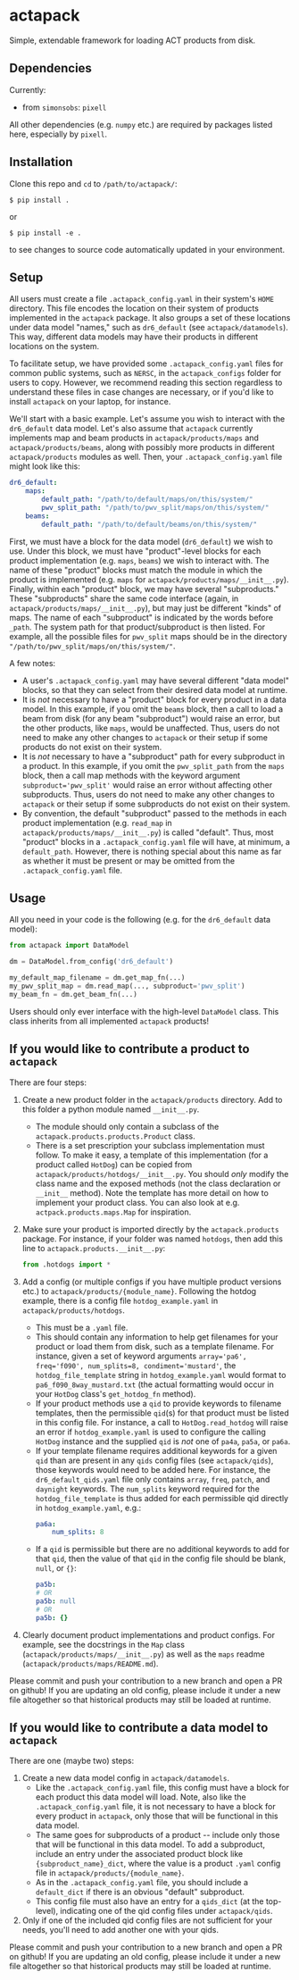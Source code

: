 # actapack
Simple, extendable framework for loading ACT products from disk.

## Dependencies
Currently:
* from `simonsobs`: `pixell`

All other dependencies (e.g. `numpy` etc.) are required by packages listed here, especially by `pixell`.

## Installation
Clone this repo and `cd` to `/path/to/actapack/`:
```shell
$ pip install .
```
or 
```shell
$ pip install -e .
```
to see changes to source code automatically updated in your environment.

## Setup
All users must create a file `.actapack_config.yaml` in their system's `HOME` directory. This file encodes the location on their system of products implemented in the `actapack` package. It also groups a set of these locations under data model "names," such as `dr6_default` (see `actapack/datamodels`). This way, different data models may have their products in different locations on the system. 

To facilitate setup, we have provided some `.actapack_config.yaml` files for common public systems, such as `NERSC`, in the `actapack_configs` folder for users to copy. However, we recommend reading this section regardless to understand these files in case changes are necessary, or if you'd like to install `actapack` on your laptop, for instance.

We'll start with a basic example. Let's assume you wish to interact with the `dr6_default` data model. Let's also assume that `actapack` currently implements map and beam products in `actapack/products/maps` and `actapack/products/beams`, along with possibly more products in different `actapack/products` modules as well. Then, your `.actapack_config.yaml` file might look like this:
```yaml
dr6_default:
    maps:
        default_path: "/path/to/default/maps/on/this/system/"
        pwv_split_path: "/path/to/pwv_split/maps/on/this/system/"
    beams:
        default_path: "/path/to/default/beams/on/this/system/"
```
First, we must have a block for the data model (`dr6_default`) we wish to use. Under this block, we must have "product"-level blocks for each product implementation (e.g. `maps`, `beams`) we wish to interact with. The name of these "product" blocks must match the module in which the product is implemented (e.g. `maps` for `actapack/products/maps/__init__.py`). Finally, within each "product" block, we may have several "subproducts." These "subproducts" share the same code interface (again, in `actapack/products/maps/__init__.py`), but may just be different "kinds" of maps. The name of each "subproduct" is indicated by the words before `_path`. The system path for that product/subproduct is then listed. For example, all the possible files for `pwv_split` maps should be in the directory `"/path/to/pwv_split/maps/on/this/system/"`.

A few notes:
* A user's `.actapack_config.yaml` may have several different "data model" blocks, so that they can select from their desired data model at runtime.
* It is *not* necessary to have a "product" block for every product in a data model. In this example, if you omit the `beams` block, then a call to load a beam from disk (for any beam "subproduct") would raise an error, but the other products, like `maps`, would be unaffected. Thus, users do not need to make any other changes to `actapack` or their setup if some products do not exist on their system.  
* It is *not* necessary to have a "subproduct" path for every subproduct in a product. In this example, if you omit the `pwv_split_path` from the `maps` block, then a call map methods with the keyword argument `subproduct='pwv_split'` would raise an error without affecting other subproducts. Thus, users do not need to make any other changes to `actapack` or their setup if some subproducts do not exist on their system.  
* By convention, the default "subproduct" passed to the methods in each product implementation (e.g. `read_map` in `actapack/products/maps/__init__.py`) is called "default". Thus, most "product" blocks in a `.actapack_config.yaml` file will have, at minimum, a `default_path`. However, there is nothing special about this name as far as whether it must be present or may be omitted from the `.actapack_config.yaml` file.

## Usage
All you need in your code is the following (e.g. for the `dr6_default` data model):
```python
from actapack import DataModel

dm = DataModel.from_config('dr6_default')

my_default_map_filename = dm.get_map_fn(...)
my_pwv_split_map = dm.read_map(..., subproduct='pwv_split')
my_beam_fn = dm.get_beam_fn(...)
```
Users should only ever interface with the high-level `DataModel` class. This class inherits from all implemented `actapack` products!

## If you would like to contribute a product to `actapack`
There are four steps:
1. Create a new product folder in the `actapack/products` directory. Add to this folder a python module named `__init__.py`.
    * The module should only contain a subclass of the `actapack.products.products.Product` class.
    * There is a set prescription your subclass implementation must follow. To make it easy, a template of this implementation (for a product called `HotDog`) can be copied from `actapack/products/hotdogs/__init__.py`. You should *only* modify the class name and the exposed methods (not the class declaration or `__init__` method). Note the template has more detail on how to implement your product class. You can also look at e.g. `actpack.products.maps.Map` for inspiration.
2. Make sure your product is imported directly by the `actapack.products` package. For instance, if your folder was named `hotdogs`, then add this line to `actapack.products.__init__.py`:

    ```python
    from .hotdogs import *
    ```
3. Add a config (or multiple configs if you have multiple product versions etc.) to `actapack/products/{module_name}`. Following the hotdog example, there is a config file `hotdog_example.yaml` in `actapack/products/hotdogs`.
    * This must be a `.yaml` file.
    * This should contain any information to help get filenames for your product or load them from disk, such as a template filename. For instance, given a set of keyword arguments `array='pa6', freq='f090', num_splits=8, condiment='mustard'`, the `hotdog_file_template` string in `hotdog_example.yaml` would format to `pa6_f090_8way_mustard.txt` (the actual formatting would occur in your `HotDog` class's `get_hotdog_fn` method).
    * If your product methods use a `qid` to provide keywords to filename templates, then the permissible `qid`(s) for that product must be listed in this config file. For instance, a call to `HotDog.read_hotdog` will raise an error if `hotdog_example.yaml` is used to configure the calling `HotDog` instance and the supplied `qid` is *not* one of `pa4a`, `pa5a`, or `pa6a`.
    * If your template filename requires additional keywords for a given `qid` than are present in any `qids` config files (see `actapack/qids`), those keywords would need to be added here. For instance, the `dr6_default_qids.yaml` file only contains `array`, `freq`, `patch`, and `daynight` keywords. The `num_splits` keyword required for the `hotdog_file_template` is thus added for each permissible qid directly in `hotdog_example.yaml`, e.g.:
        ```yaml
        pa6a:
            num_splits: 8
        ```
    * If a `qid` is permissible but there are no additional keywords to add for that `qid`, then the value of that `qid`  in the config file should be blank, `null`, or `{}`:
        ```yaml
        pa5b:
        # OR
        pa5b: null
        # OR
        pa5b: {}
        ```
4. Clearly document product implementations and product configs. For example, see the docstrings in the `Map` class (`actapack/products/maps/__init__.py`) as well as the `maps` readme (`actapack/products/maps/README.md`).
    
Please commit and push your contribution to a new branch and open a PR on github! If you are updating an old config, please include it under a new file altogether so that historical products may still be loaded at runtime.
    
## If you would like to contribute a data model to `actapack`
There are one (maybe two) steps:
1. Create a new data model config in `actapack/datamodels`.
    * Like the `.actapack_config.yaml` file, this config must have a block for each product this data model will load. Note, also like the `.actapack_config.yaml` file, it is not necessary to have a block for every product in `actapack`, only those that will be functional in this data model.
    * The same goes for subproducts of a product -- include only those that will be functional in this data model. To add a subproduct, include an entry under the associated product block like `{subproduct_name}_dict`, where the value is a product `.yaml` config file in `actapack/products/{module_name}`. 
    * As in the `.actapack_config.yaml` file, you should include a `default_dict` if there is an obvious "default" subproduct. 
    * This config file must also have an entry for a `qids_dict` (at the top-level), indicating one of the qid config files under `actapack/qids`.
2. Only if one of the included qid config files are not sufficient for your needs, you'll need to add another one with your qids.

Please commit and push your contribution to a new branch and open a PR on github! If you are updating an old config, please include it under a new file altogether so that historical products may still be loaded at runtime.
